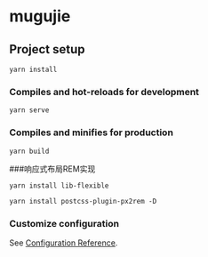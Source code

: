 # mugujie

## Project setup
```
yarn install
```

### Compiles and hot-reloads for development
```
yarn serve
```

### Compiles and minifies for production
```
yarn build
```
###响应式布局REM实现
```
yarn install lib-flexible
```
```
yarn install postcss-plugin-px2rem -D
```
### Customize configuration
See [Configuration Reference](https://cli.vuejs.org/config/).
